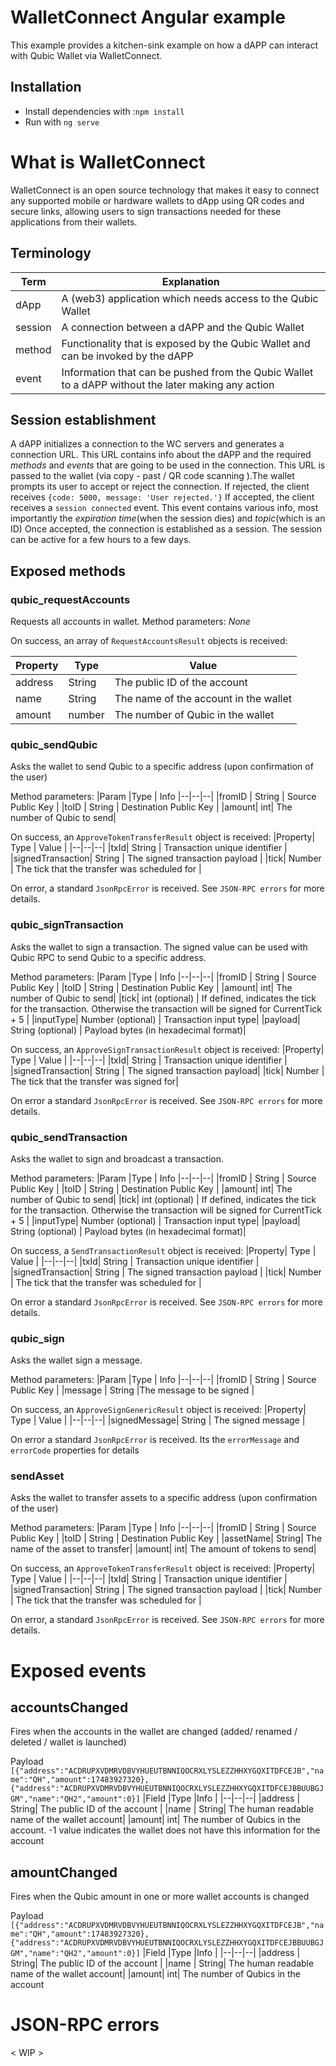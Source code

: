 # WalletConnect Angular example

This example provides a kitchen-sink example on how a dAPP can interact with Qubic Wallet via WalletConnect.

## Installation

- Install dependencies with :`npm install`
- Run with `ng serve`

# What is WalletConnect

WalletConnect is an open source technology that makes it easy to connect any supported mobile or hardware wallets to dApp using QR codes and secure links, allowing users to sign transactions needed for these applications from their wallets.

## Terminology

| Term    | Explanation                                                                                        |
| ------- | -------------------------------------------------------------------------------------------------- |
| dApp    | A (web3) application which needs access to the Qubic Wallet                                        |
| session | A connection between a dAPP and the Qubic Wallet                                                   |
| method  | Functionality that is exposed by the Qubic Wallet and can be invoked by the dAPP                   |
| event   | Information that can be pushed from the Qubic Wallet to a dAPP without the later making any action |

## Session establishment

A dAPP initializes a connection to the WC servers and generates a connection URL. This URL contains info about the dAPP and the required _methods_ and _events_ that are going to be used in the connection. This URL is passed to the wallet (via copy - past / QR code scanning ).The wallet prompts its user to accept or reject the connection.
If rejected, the client receives
`{code: 5000, message: 'User rejected.'}`
If accepted, the client receives a
`session connected` event. This event contains various info, most importantly the _expiration time_(when the session dies) and _topic_(which is an ID)
Once accepted, the connection is established as a session. The session can be active for a few hours to a few days.

## Exposed methods

### qubic_requestAccounts

Requests all accounts in wallet.
Method parameters: _None_

On success, an array of `RequestAccountsResult` objects is received:

| Property | Type   | Value                                 |
| -------- | ------ | ------------------------------------- |
| address  | String | The public ID of the account          |
| name     | String | The name of the account in the wallet |
| amount   | number | The number of Qubic in the wallet     |

### qubic_sendQubic

Asks the wallet to send Qubic to a specific address (upon confirmation of the user)

Method parameters:
|Param |Type | Info
|--|--|--|
|fromID | String | Source Public Key |
|toID | String | Destination Public Key |
|amount| int| The number of Qubic to send|

On success, an `ApproveTokenTransferResult` object is received:
|Property| Type | Value |
|--|--|--|
|txId| String | Transaction unique identifier |
|signedTransaction| String | The signed transaction payload |
|tick| Number | The tick that the transfer was scheduled for |

On error, a standard `JsonRpcError` is received. See `JSON-RPC errors` for more details.

### qubic_signTransaction

Asks the wallet to sign a transaction. The signed value can be used with Qubic RPC to send Qubic to a specific address.

Method parameters:
|Param |Type | Info
|--|--|--|
|fromID | String | Source Public Key |
|toID | String | Destination Public Key |
|amount| int| The number of Qubic to send|
|tick| int (optional) | If defined, indicates the tick for the transaction. Otherwise the transaction will be signed for CurrentTick + 5 |
|inputType|	Number (optional) | Transaction input type|
|payload| String (optional) | Payload bytes (in hexadecimal format)|

On success, an `ApproveSignTransactionResult` object is received:
|Property| Type | Value |
|--|--|--|
|txId| String | Transaction unique identifier |
|signedTransaction| String | The signed transaction payload|
|tick| Number | The tick that the transfer was signed for|


On error a standard `JsonRpcError` is received. See `JSON-RPC errors` for more details.

### qubic_sendTransaction

Asks the wallet to sign and broadcast a transaction.

Method parameters:
|Param |Type | Info
|--|--|--|
|fromID | String | Source Public Key |
|toID | String | Destination Public Key |
|amount| int| The number of Qubic to send|
|tick| int (optional) | If defined, indicates the tick for the transaction. Otherwise the transaction will be signed for CurrentTick + 5 |
|inputType|	Number (optional) | Transaction input type|
|payload| String (optional) | Payload bytes (in hexadecimal format)|

On success, a `SendTransactionResult` object is received:
|Property| Type | Value |
|--|--|--|
|txId| String | Transaction unique identifier |
|signedTransaction| String | The signed transaction payload |
|tick| Number | The tick that the transfer was scheduled for |

On error a standard `JsonRpcError` is received. See `JSON-RPC errors` for more details.

### qubic_sign

Asks the wallet sign a message.

Method parameters:
|Param |Type | Info
|--|--|--|
|fromID | String | Source Public Key |
|message | String |The message to be signed |

On success, an `ApproveSignGenericResult` object is received:
|Property| Type | Value |
|--|--|--|
|signedMessage| String | The signed message |

On error a standard `JsonRpcError` is received. Its the `errorMessage` and `errorCode` properties for details

### sendAsset

Asks the wallet to transfer assets to a specific address (upon confirmation of the user)

Method parameters:
|Param |Type | Info
|--|--|--|
|fromID | String | Source Public Key |
|toID | String | Destination Public Key |
|assetName| String| The name of the asset to transfer|
|amount| int| The amount of tokens to send|

On success, an `ApproveTokenTransferResult` object is received:
|Property| Type | Value |
|--|--|--|
|txId| String | Transaction unique identifier |
|signedTransaction| String | The signed transaction payload |
|tick| Number | The tick that the transfer was scheduled for |

On error, a standard `JsonRpcError` is received. See `JSON-RPC errors` for more details.


# Exposed events

## accountsChanged

Fires when the accounts in the wallet are changed (added/ renamed / deleted / wallet is launched)

Payload
`[{"address":"ACDRUPXVDMRVDBVYHUEUTBNNIQOCRXLYSLEZZHHXYGQXITDFCEJB","name":"QH","amount":17483927320},{"address":"ACDRUPXVDMRVDBVYHUEUTBNNIQOCRXLYSLEZZHHXYGQXITDFCEJBBUUBGJGM","name":"QH2","amount":0}]`
|Field |Type |Info |
|--|--|--|
|address | String| The public ID of the account |
|name | String| The human readable name of the wallet account|
|amount| int| The number of Qubics in the account. -1 value indicates the wallet does not have this information for the account

## amountChanged

Fires when the Qubic amount in one or more wallet accounts is changed

Payload
`[{"address":"ACDRUPXVDMRVDBVYHUEUTBNNIQOCRXLYSLEZZHHXYGQXITDFCEJB","name":"QH","amount":17483927320},{"address":"ACDRUPXVDMRVDBVYHUEUTBNNIQOCRXLYSLEZZHHXYGQXITDFCEJBBUUBGJGM","name":"QH2","amount":0}]`
|Field |Type |Info |
|--|--|--|
|address | String| The public ID of the account |
|name | String| The human readable name of the wallet account|
|amount| int| The number of Qubics in the account

# JSON-RPC errors
< WIP >